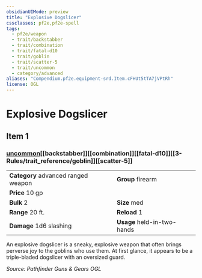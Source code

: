 ```yaml
---
obsidianUIMode: preview
title: "Explosive Dogslicer"
cssclasses: pf2e,pf2e-spell
tags:
  - pf2e/weapon
  - trait/backstabber
  - trait/combination
  - trait/fatal-d10
  - trait/goblin
  - trait/scatter-5
  - trait/uncommon
  - category/advanced
aliases: "Compendium.pf2e.equipment-srd.Item.cFHUt5tTA7jVPtRh"
license: OGL
---
```

# Explosive Dogslicer
## Item 1
### [uncommon](uncommon.md "Uncommon Rarity Trait")[[backstabber]][[combination]][[fatal-d10]][[3-Rules/trait_reference/goblin]][[scatter-5]]

|  |  |
| -- | -- |
| **Category** advanced ranged weapon | **Group** firearm |
| **Price** 10 gp |  |
| **Bulk** 2 | **Size** med |
|**Range** 20 ft.| **Reload** 1|
| **Damage** 1d6 slashing  | **Usage** held-in-two-hands |



An explosive dogslicer is a sneaky, explosive weapon that often brings perverse joy to the goblins who use them. At first glance, it appears to be a triple-bladed dogslicer with an oversized guard.

*Source: Pathfinder Guns & Gears*
*OGL*